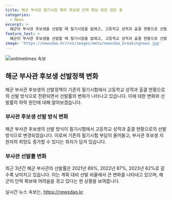 ```yaml
---
title: 해군 부사관 필기시험 폐지 후보생 인력 확보 방안 검토 중
categories:
  - News
excerpt: >
  해군이 부사관 후보생을 선발할 때 필기시험을 없애고, 고등학교 성적과 출결 현황으로 선발한다고 발표했다. 최근 3년간 부사관 선발률이 감소하는 추세인 가운데, 해군은 인력 확보를 위해 이러한 제도 개선을 결정했다. 이러한 추세는 육군과 해병대에서도 비슷하게 나타나고 있으며, 인원 모집에 어려움을 겪고 있는 상황에서 이러한 조치를 취하고 있다.
feature_text: >
  해군이 부사관 후보생을 선발할 때 필기시험을 없애고, 고등학교 성적과 출결 현황으로 선발한다고 발표했다. 최근 3년간 부사관 선발률이 감소하는 추세인 가운데, 해군은 인력 확보를 위해 이러한 제도 개선을 결정했다. 이러한 추세는 육군과 해병대에서도 비슷하게 나타나고 있으며, 인원 모집에 어려움을 겪고 있는 상황에서 이러한 조치를 취하고 있다.
image: 'https://newsdao.kr/res/images/meta/newsdao_breakingnews.jpg'
---
```


<p><img src="https://newsdao.kr/res/images/meta/newsdao_breakingnews.jpg" alt="ontimetimes 속보" /></p>

<h2 data-ke-size="size26">해군 부사관 후보생 선발정책 변화</h2>

<p data-ke-size="size16">해군 부사관 후보생의 선발정책이 기존의 필기시험에서 고등학교 성적과 출결 현황으로의 선발 방식으로 전환되면서 선발률의 변화가 나타나고 있습니다. 이에 대한 변화와 선발률의 하락 원인에 대해 알아보겠습니다.</p>

<h3>부사관 후보생 선발 방식 변화</h3>

<p data-ke-size="size16">해군 부사관 후보생의 선발 방식이 필기시험에서 고등학교 성적과 출결 현황으로의 선발 방식으로 변경되었습니다. 이로써 기존의 필기시험 부담이 줄어들고, 부사관 후보생 지원자의 희망도 증가할 수 있다는 취지가 담겨 있습니다.</p>

<h3>부사관 선발률 변화</h3>

<p data-ke-size="size16">최근 3년간 해군 부사관의 선발률은 2021년 89%, 2022년 87%, 2023년 62%로 갈수록 낮아지고 있습니다. 이는 계획 대비 선발 비율에서 큰 변화를 나타내고 있으며, 해군이 인력 확보에 어려움을 겪고 있다는 현 상황을 보여줍니다.</p>
실시간 뉴스 속보는, <a href="https://newsdao.kr" rel="dofollow">https://newsdao.kr</a>


